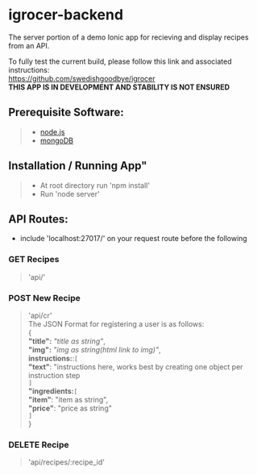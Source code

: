 # igrocer-backend

The server portion of a demo Ionic app for recieving and display recipes from an API.

To fully test the current build, please follow this link and associated instructions:  
https://github.com/swedishgoodbye/igrocer  
**THIS APP IS IN DEVELOPMENT AND STABILITY IS NOT ENSURED**

## Prerequisite Software:  
> * [node.js](https://nodejs.org/en/) 
> * [mongoDB](https://www.mongodb.com/)  


## Installation / Running App"
> * At root directory run 'npm install'
> * Run 'node server'  

## API Routes:  
* include 'localhost:27017/' on your request route before the following  
  
### GET Recipes
> 'api/'  
  
### POST New Recipe  
> 'api/cr'  
> The JSON Format for registering a user is as follows:  
> {  
>  **"title":** _"title as string"_,  
>  **"img":** _"img as string(html link to img)"_,  
>  **instructions:**:`[`  
>                     **"text"**: "instructions here, works best by creating one object per instruction step  
>                   `]`  
>   **"ingredients:**`[`  
>                     **"item"**: "item as string",  
>                     **"price"**: "price as string"   
>                    `]`  
> }  
  
### DELETE Recipe
> 'api/recipes/:recipe_id'

